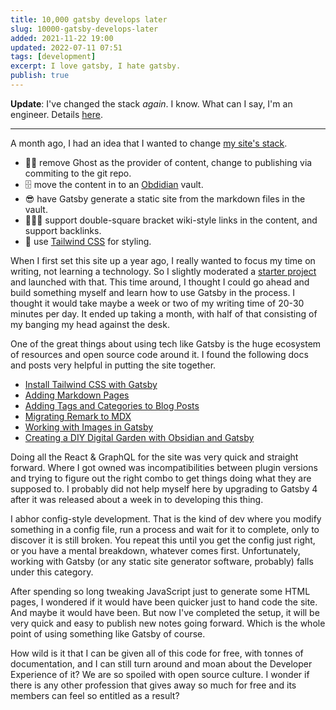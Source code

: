 ```yaml
---
title: 10,000 gatsby develops later
slug: 10000-gatsby-develops-later
added: 2021-11-22 19:00
updated: 2022-07-11 07:51
tags: [development]
excerpt: I love gatsby, I hate gatsby.
publish: true
---
```


**Update**: I've changed the stack _again_. I know. What can I say, I'm an engineer. Details [here](/initial-thoughts-on-astro/).

---

A month ago, I had an idea that I wanted to change [my site's stack](/the-tech-setup-for-this-blog-gatsby/).

- 👋🏼 remove Ghost as the provider of content, change to publishing via commiting to the git repo.
- 🗄 move the content in to an [Obdidian](/loving-right-now-obsidian-md/) vault.
- 😎 have Gatsby generate a static site from the markdown files in the vault.
- 💁🏻‍♀️ support double-square bracket wiki-style links in the content, and support backlinks.
- 💅 use [Tailwind CSS](https://tailwindcss.com/) for styling.

When I first set this site up a year ago, I really wanted to focus my time on writing, not learning a technology. So I slightly moderated a [starter project](https://github.com/TryGhost/gatsby-starter-ghost) and launched with that. This time around, I thought I could go ahead and build something myself and learn how to use Gatsby in the process. I thought it would take maybe a week or two of my writing time of 20-30 minutes per day. It ended up taking a month, with half of that consisting of my banging my head against the desk.

One of the great things about using tech like Gatsby is the huge ecosystem of resources and open source code around it. I found the following docs and posts very helpful in putting the site together.

- [Install Tailwind CSS with Gatsby](https://tailwindcss.com/docs/guides/gatsby)
- [Adding Markdown Pages](https://www.gatsbyjs.com/docs/how-to/routing/adding-markdown-pages/)
- [Adding Tags and Categories to Blog Posts](https://www.gatsbyjs.com/docs/adding-tags-and-categories-to-blog-posts/)
- [Migrating Remark to MDX](https://www.gatsbyjs.com/docs/how-to/routing/migrate-remark-to-mdx/)
- [Working with Images in Gatsby](https://www.gatsbyjs.com/docs/working-with-images/)
- [Creating a DIY Digital Garden with Obsidian and Gatsby](https://dev.to/joeholmes/creating-a-diy-digital-garden-with-obsidian-and-gatsby-378e)

Doing all the React & GraphQL for the site was very quick and straight forward. Where I got owned was incompatibilities between plugin versions and trying to figure out the right combo to get things doing what they are supposed to. I probably did not help myself here by upgrading to Gatsby 4 after it was released about a week in to developing this thing.

I abhor config-style development. That is the kind of dev where you modify something in a config file, run a process and wait for it to complete, only to discover it is still broken. You repeat this until you get the config just right, or you have a mental breakdown, whatever comes first. Unfortunately, working with Gatsby (or any static site generator software, probably) falls under this category.
  
After spending so long tweaking JavaScript just to generate some HTML pages, I wondered if it would have been quicker just to hand code the site. And maybe it would have been. But now I've completed the setup, it will be very quick and easy to publish new notes going forward. Which is the whole point of using something like Gatsby of course.

How wild is it that I can be given all of this code for free, with tonnes of documentation, and I can still turn around and moan about the Developer Experience of it? We are so spoiled with open source culture. I wonder if there is any other profession that gives away so much for free and its members can feel so entitled as a result?